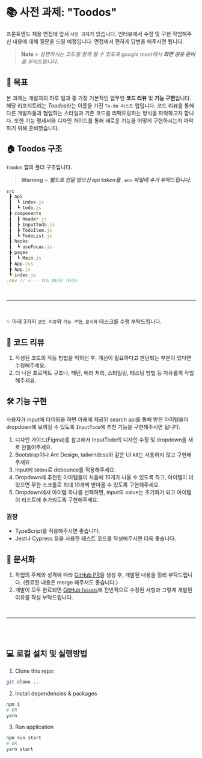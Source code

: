 # 📚 사전 과제: "Toodos"

프론트엔드 채용 면접에 앞서 `사전 과제`가 있습니다.
인터뷰에서 수정 및 구현 작업해주신 내용에 대해 질문을 드릴 예정입니다. 면접에서 편하게 답변을 해주시면 됩니다.

> **Note** > _설명하시는 코드를 함께 볼 수 있도록 google meet에서 **화면 공유 준비**를 부탁드립니다._

## 🎯 목표

본 과제는 개발자의 하루 일과 중 가장 기본적인 업무인 **코드 리뷰** 및 **기능 구현**입니다. 해당 리포지토리는 *Toodos*라는 이름을 가진 `To-do 리스트` 앱입니다. 코드 리뷰를 통해 다른 개발자들과 협업하는 스타일과 기존 코드를 리팩토링하는 방식을 파악하고자 합니다. 또한 기능 명세서와 디자인 가이드를 통해 새로운 기능을 어떻게 구현하시는지 파악하기 위해 준비했습니다.

## 🏠 Toodos 구조

`Toodos` 앱의 폴더 구조입니다.

> **Warning** > _**별도로 전달 받으신 api token을 `.env` 파일에 추가 부탁드립니다.**_

```javascript
src
 ┣ api
 ┃  ┗ index.js
 ┃  ┗ todo.js
 ┣ components
 ┃  ┣ Header.js
 ┃  ┣ InputTodo.js
 ┃  ┣ TodoItem.js
 ┃  ┗ TodoList.js
 ┣ hooks
 ┃  ┗ useFocus.js
 ┣ pages
 ┃  ┗ Main.js
 ┣ App.css
 ┣ App.js
 ┗ index.js
.env // <--- YOU NEED THIS!

```

<br/>

---

<br/>

✨ 아래 3가지 `코드 리뷰`와 `기능 구현`, `문서화` 태스크를 수행 부탁드립니다.

## 👀 코드 리뷰

1. 작성된 코드의 작동 방법을 익히신 후, 개선이 필요하다고 판단되는 부분이 있다면 수정해주세요.
2. 더 나은 프로젝트 구조나, 패턴, 에러 처리, 스타일링, 테스팅 방법 등 자유롭게 작업해주세요.

## 🛠 기능 구현

사용자가 input에 타이핑을 하면 아래에 제공된 search api를 통해 받은 아이템들이 dropdown에 보여질 수 있도록 `InputTodo`에 추천 기능을 구현해주시면 됩니다.

1. 디자인 가이드(Figma)를 참고해서 InputTodo의 디자인 수정 및 dropdown을 새로 만들어주세요.
2. Bootstrap이나 Ant Design, tailwindcss와 같은 UI kit는 사용하지 않고 구현해 주세요.
3. Input에 `500ms`로 debounce를 적용해주세요.
4. Dropdown에 추천된 아이템들이 처음에 10개가 나올 수 있도록 하고, 아이템이 더 있으면 무한 스크롤로 최대 10개씩 받아올 수 있도록 구현해주세요.
5. Dropdown에서 아이템 하나를 선택하면, input의 value는 초기화가 되고 아이템이 리스트에 추가되도록 구현해주세요.

### 권장

- TypeScript를 적용해주시면 좋습니다.
- Jest나 Cypress 등을 사용한 테스트 코드를 작성해주시면 더욱 좋습니다.

## 📜 문서화

1. 작업의 주제와 성격에 따라 [GitHub PR](https://docs.github.com/es/pull-requests/collaborating-with-pull-requests/proposing-changes-to-your-work-with-pull-requests/creating-a-pull-request)을 생성 후, 개발된 내용을 정리 부탁드립니다. (완료된 내용은 merge 해주셔도 좋습니다.)
2. 개발이 모두 완료되면 [GitHub Issues](https://docs.github.com/en/issues/tracking-your-work-with-issues/about-issues)에 전반적으로 수정된 사항과 그렇게 개발된 이유를 작성 부탁드립니다.

<br/>

---

<br/>

<br/>

## 💻 로컬 설치 및 실행방법

1. Clone this repo:

```bash
git clone ...
```

2. Install dependencies & packages

```bash
npm i
# OR
yarn
```

3. Run application

```bash
npm run start
# OR
yarn start
```

